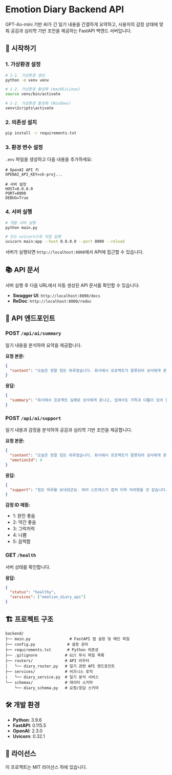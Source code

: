 # Emotion Diary Backend API

GPT-4o-mini 기반 AI가 긴 일기 내용을 간결하게 요약하고, 사용자의 감정 상태에 맞춰 공감과 심리학 기반 조언을 제공하는 FastAPI 백엔드 서버입니다.

## 🚀 시작하기

### 1. 가상환경 설정

```bash
# 1-1. 가상환경 생성
python -m venv venv

# 1-2. 가상환경 활성화 (macOS/Linux)
source venv/bin/activate

# 1-2. 가상환경 활성화 (Windows)
venv\Scripts\activate
```

### 2. 의존성 설치

```bash
pip install -r requirements.txt
```

### 3. 환경 변수 설정

`.env` 파일을 생성하고 다음 내용을 추가하세요:

```env
# OpenAI API 키
OPENAI_API_KEY=sk-proj...

# 서버 설정
HOST=0.0.0.0
PORT=8000
DEBUG=True
```

### 4. 서버 실행

```bash
# 개발 서버 실행
python main.py

# 또는 uvicorn으로 직접 실행
uvicorn main:app --host 0.0.0.0 --port 8000 --reload
```

서버가 실행되면 `http://localhost:8000`에서 API에 접근할 수 있습니다.

## 📚 API 문서

서버 실행 후 다음 URL에서 자동 생성된 API 문서를 확인할 수 있습니다:

- **Swagger UI**: `http://localhost:8000/docs`
- **ReDoc**: `http://localhost:8000/redoc`

## 🔧 API 엔드포인트

### POST `/api/ai/summary`

일기 내용을 분석하여 요약을 제공합니다.

**요청 본문:**

```json
{
  "content": "오늘은 정말 힘든 하루였습니다. 회사에서 프로젝트가 잘못되어 상사에게 혼났고, 집에 와서도 가족과 다툼이 있었습니다."
}
```

**응답:**

```json
{
  "summary": "회사에서 프로젝트 실패로 상사에게 혼나고, 집에서도 가족과 다툼이 있어 힘든 하루를 보냈습니다."
}
```

### POST `/api/ai/support`

일기 내용과 감정을 분석하여 공감과 심리학 기반 조언을 제공합니다.

**요청 본문:**

```json
{
  "content": "오늘은 정말 힘든 하루였습니다. 회사에서 프로젝트가 잘못되어 상사에게 혼났고, 집에 와서도 가족과 다툼이 있었습니다.",
  "emotionId": 4
}
```

**응답:**

```json
{
  "support": "힘든 하루를 보내셨군요. 여러 스트레스가 겹쳐 더욱 어려웠을 것 같습니다. 충분한 휴식을 취하고, 좋아하는 음악을 들어보시는 것은 어떨까요? 작은 성공이라도 기록해보시면 자기효능감을 회복하는 데 도움이 될 것입니다."
}
```

**감정 ID 매핑:**

- 1: 완전 좋음
- 2: 약간 좋음
- 3: 그럭저럭
- 4: 나쁨
- 5: 끔찍함

### GET `/health`

서버 상태를 확인합니다.

**응답:**

```json
{
  "status": "healthy",
  "services": ["emotion_diary_api"]
}
```

## 🏗️ 프로젝트 구조

```
backend/
├── main.py                 # FastAPI 앱 설정 및 메인 파일
├── config.py              # 설정 관리
├── requirements.txt       # Python 의존성
├── .gitignore            # Git 무시 파일 목록
├── routers/              # API 라우터
│   └── diary_router.py   # 일기 관련 API 엔드포인트
├── services/             # 비즈니스 로직
│   └── diary_service.py  # 일기 분석 서비스
└── schemas/              # 데이터 스키마
    └── diary_schema.py   # 요청/응답 스키마
```

## 🛠️ 개발 환경

- **Python**: 3.9.6
- **FastAPI**: 0.115.5
- **OpenAI**: 2.3.0
- **Uvicorn**: 0.32.1

## 📄 라이선스

이 프로젝트는 MIT 라이선스 하에 있습니다.
